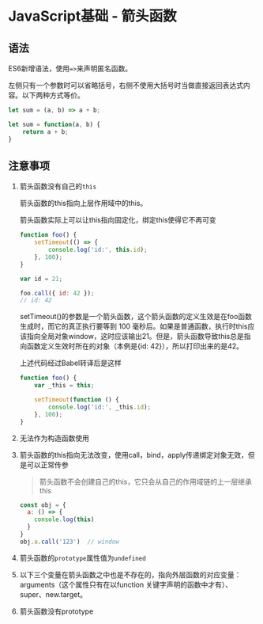 # JavaScript基础 - 箭头函数
## 语法
ES6新增语法，使用`=>`来声明匿名函数。

左侧只有一个参数时可以省略括号，右侧不使用大括号时当做直接返回表达式内容。以下两种方式等价。
```js
let sum = (a, b) => a + b;
```
```js
let sum = function(a, b) {
    return a + b;
}
```

## 注意事项
1. 箭头函数没有自己的`this`

    箭头函数的this指向上层作用域中的this。

    箭头函数实际上可以让this指向固定化，绑定this使得它不再可变
    ```js
    function foo() {
        setTimeout(() => {
            console.log('id:', this.id);
        }, 100);
    }
    
    var id = 21;
    
    foo.call({ id: 42 });
    // id: 42
    ```
    setTimeout()的参数是一个箭头函数，这个箭头函数的定义生效是在foo函数生成时，而它的真正执行要等到 100 毫秒后。如果是普通函数，执行时this应该指向全局对象window，这时应该输出21。但是，箭头函数导致this总是指向函数定义生效时所在的对象（本例是{id: 42}），所以打印出来的是42。

    上述代码经过Babel转译后是这样
    ```js
    function foo() {
        var _this = this;

        setTimeout(function () {
            console.log('id:', _this.id);
        }, 100);
    }
    ```

2. 无法作为构造函数使用
3. 箭头函数的this指向无法改变，使用call，bind，apply传递绑定对象无效，但是可以正常传参
    > 箭头函数不会创建自己的this，它只会从自己的作用域链的上一层继承this

    ```js
    const obj = {
      a: () => {
        console.log(this)
      }
    }
    obj.a.call('123')  // window
    ```

4. 箭头函数的`prototype`属性值为`undefined`
5. 以下三个变量在箭头函数之中也是不存在的，指向外层函数的对应变量：arguments（这个属性只有在以function 关键字声明的函数中才有）、super、new.target。
6. 箭头函数没有prototype
